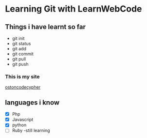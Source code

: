 # Learning Git with LearnWebCode

## Things i have learnt so far

- git init
- git status
- git add
- git commit
- git pull
- git push

### This is my site

[ostoncodecypher](https://ostoncodecypher.com)

## languages i know

- [x] Php
- [x] Javascript
- [x] python
- [ ] Ruby -still learning
